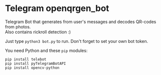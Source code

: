 # Telegram openqrgen_bot
Telegram Bot that generates from user's messages and decodes QR-codes from photos.<br>
Also contains rickroll detection :)

Just type `python3 bot.py` to run. Don't forget to set your own bot token.

You need Python and these `pip` modules:
```
pip install telebot
pip install pyTelegramBotAPI
pip install opencv-python
```
